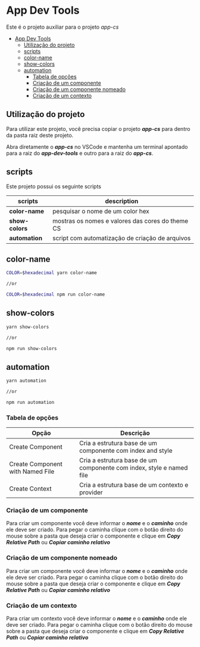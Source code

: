 # App Dev Tools

Este é o projeto auxiliar para o projeto _app-cs_

- [App Dev Tools](#app-dev-tools)
  - [Utilização do projeto](#utilização-do-projeto)
  - [scripts](#scripts)
  - [color-name](#color-name)
  - [show-colors](#show-colors)
  - [automation](#automation)
    - [Tabela de opções](#tabela-de-opções)
    - [Criação de um componente](#criação-de-um-componente)
    - [Criação de um componente nomeado](#criação-de-um-componente-nomeado)
    - [Criação de um contexto](#criação-de-um-contexto)

## Utilização do projeto

Para utilizar este projeto, você precisa copiar o projeto **_app-cs_** para dentro da pasta raiz deste projeto.

Abra diretamente o **_app-cs_** no VSCode e mantenha um terminal apontado para a raiz do **_app-dev-tools_** e outro para a raiz do **_app-cs_**.

## scripts

Este projeto possui os seguinte scripts

| scripts         | description                                      |
| --------------- | ------------------------------------------------ |
| **color-name**  | pesquisar o nome de um color hex                 |
| **show-colors** | mostras os nomes e valores das cores do theme CS |
| **automation**  | script com automatização de criação de arquivos  |

## color-name

```sh
COLOR=$hexadecimal yarn color-name

//or

COLOR=$hexadecimal npm run color-name
```

## show-colors

```sh
yarn show-colors

//or

npm run show-colors
```

## automation

```sh
yarn automation

//or

npm run automation
```

### Tabela de opções

| Opção                            | Descrição                                                            |
| -------------------------------- | -------------------------------------------------------------------- |
| Create Component                 | Cria a estrutura base de um componente com index and style           |
| Create Component with Named File | Cria a estrutura base de um componente com index, style e named file |
| Create Context                   | Cria a estrutura base de um contexto e provider                      |

### Criação de um componente

Para criar um componente você deve informar o **_nome_** e o **_caminho_** onde ele deve ser criado. Para pegar o caminha clique com o botão direito do mouse sobre a pasta que deseja criar o componente e clique em **_Copy Relative Path_** ou **_Copiar caminho relativo_**

### Criação de um componente nomeado

Para criar um componente você deve informar o **_nome_** e o **_caminho_** onde ele deve ser criado. Para pegar o caminha clique com o botão direito do mouse sobre a pasta que deseja criar o componente e clique em **_Copy Relative Path_** ou **_Copiar caminho relativo_**

### Criação de um contexto

Para criar um contexto você deve informar o **_nome_** e o **_caminho_** onde ele deve ser criado. Para pegar o caminha clique com o botão direito do mouse sobre a pasta que deseja criar o componente e clique em **_Copy Relative Path_** ou **_Copiar caminho relativo_**
